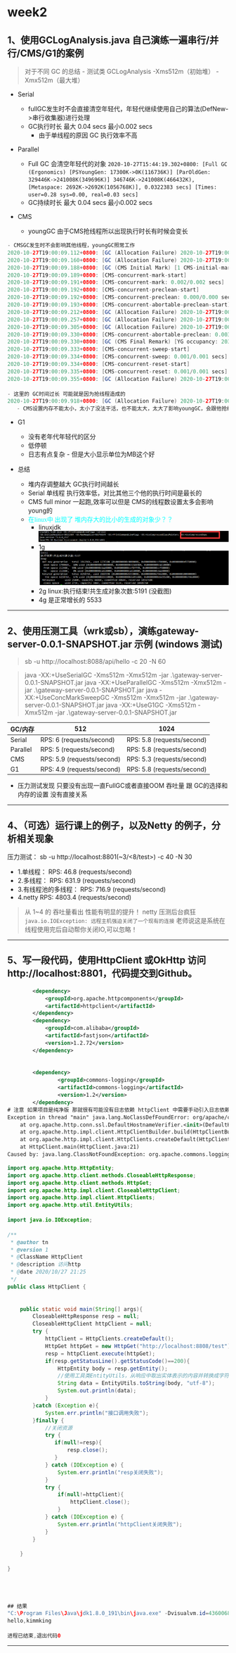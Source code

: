 # week2
## 1、使用GCLogAnalysis.java 自己演练一遍串行/并行/CMS/G1的案例

> 对于不同 GC 的总结 - 测试类 GCLogAnalysis -Xms512m（初始堆） -Xmx512m（最大堆）
- Serial
    - fullGC发生时不会直接清空年轻代，年轻代继续使用自己的算法(DefNew->串行收集器)进行处理
    - GC执行时长  最大 0.04 secs  最小0.002 secs
        - 由于单线程的原因 GC 执行效率不高
- Parallel
    - Full GC 会清空年轻代的对象
    `2020-10-27T15:44:19.302+0800: [Full GC (Ergonomics) [PSYoungGen: 17300K->0K(116736K)] [ParOldGen: 329446K->241008K(349696K)] 346746K->241008K(466432K), [Metaspace: 2692K->2692K(1056768K)], 0.0322383 secs] [Times: user=0.28 sys=0.00, real=0.03 secs]
`
    - GC持续时长   最大 0.04 secs  最小0.002 secs

- CMS
  - youngGC 由于CMS抢线程所以出现执行时长有时候会变长
 ```java
- CMSGC发生时不会影响其他线程，youngGC照常工作
2020-10-27T19:00:09.112+0800: [GC (Allocation Failure) 2020-10-27T19:00:09.112+0800: [ParNew: 157246K->17470K(157248K), 0.0254942 secs] 267443K->171815K(506816K), 0.0258422 secs] [Times: user=0.16 sys=0.00, real=0.03 secs]
2020-10-27T19:00:09.160+0800: [GC (Allocation Failure) 2020-10-27T19:00:09.161+0800: [ParNew: 157228K->17470K(157248K), 0.0266121 secs] 311572K->219557K(506816K), 0.0269011 secs] [Times: user=0.13 sys=0.02, real=0.03 secs]
2020-10-27T19:00:09.188+0800: [GC (CMS Initial Mark) [1 CMS-initial-mark: 202086K(349568K)] 222475K(506816K), 0.0007942 secs] [Times: user=0.00 sys=0.00, real=0.00 secs]
2020-10-27T19:00:09.189+0800: [CMS-concurrent-mark-start]
2020-10-27T19:00:09.191+0800: [CMS-concurrent-mark: 0.002/0.002 secs] [Times: user=0.00 sys=0.00, real=0.00 secs]
2020-10-27T19:00:09.192+0800: [CMS-concurrent-preclean-start]
2020-10-27T19:00:09.192+0800: [CMS-concurrent-preclean: 0.000/0.000 secs] [Times: user=0.00 sys=0.00, real=0.00 secs]
2020-10-27T19:00:09.193+0800: [CMS-concurrent-abortable-preclean-start]
2020-10-27T19:00:09.212+0800: [GC (Allocation Failure) 2020-10-27T19:00:09.212+0800: [ParNew: 157246K->17471K(157248K), 0.0257702 secs] 359333K->267231K(506816K), 0.0260880 secs] [Times: user=0.28 sys=0.00, real=0.03 secs]
2020-10-27T19:00:09.257+0800: [GC (Allocation Failure) 2020-10-27T19:00:09.257+0800: [ParNew: 157247K->17471K(157248K), 0.0260615 secs] 407007K->313813K(506816K), 0.0263410 secs] [Times: user=0.19 sys=0.01, real=0.03 secs]
2020-10-27T19:00:09.305+0800: [GC (Allocation Failure) 2020-10-27T19:00:09.305+0800: [ParNew: 157247K->17468K(157248K), 0.0243856 secs] 453589K->356919K(506816K), 0.0247650 secs] [Times: user=0.27 sys=0.02, real=0.02 secs]
2020-10-27T19:00:09.330+0800: [CMS-concurrent-abortable-preclean: 0.003/0.137 secs] [Times: user=0.78 sys=0.03, real=0.14 secs]
2020-10-27T19:00:09.330+0800: [GC (CMS Final Remark) [YG occupancy: 20380 K (157248 K)]2020-10-27T19:00:09.331+0800: [Rescan (parallel) , 0.0006420 secs]2020-10-27T19:00:09.331+0800: [weak refs processing, 0.0002155 secs]2020-10-27T19:00:09.332+0800: [class unloading, 0.0004018 secs]2020-10-27T19:00:09.332+0800: [scrub symbol table, 0.0004259 secs]2020-10-27T19:00:09.333+0800: [scrub string table, 0.0002080 secs][1 CMS-remark: 339450K(349568K)] 359831K(506816K), 0.0024723 secs] [Times: user=0.00 sys=0.00, real=0.00 secs]
2020-10-27T19:00:09.333+0800: [CMS-concurrent-sweep-start]
2020-10-27T19:00:09.334+0800: [CMS-concurrent-sweep: 0.001/0.001 secs] [Times: user=0.00 sys=0.00, real=0.00 secs]
2020-10-27T19:00:09.334+0800: [CMS-concurrent-reset-start]
2020-10-27T19:00:09.335+0800: [CMS-concurrent-reset: 0.001/0.001 secs] [Times: user=0.00 sys=0.00, real=0.00 secs]
2020-10-27T19:00:09.355+0800: [GC (Allocation Failure) 2020-10-27T19:00:09.355+0800: [ParNew: 157244K->157244K(157248K), 0.0001433 secs]2020-10-27T19:00:09.355+0800: [CMS: 304466K->264086K(349568K), 0.0412080 secs] 461711K->264086K(506816K), [Metaspace: 2692K->2692K(1056768K)], 0.0420383 secs] [Times: user=0.05 sys=0.00, real=0.04 secs]

- 这里的 GC时间过长 可能就是因为抢线程造成的
2020-10-27T19:00:09.918+0800: [GC (Allocation Failure) 2020-10-27T19:00:09.918+0800: [ParNew: 139776K->139776K(157248K), 0.0003704 secs]2020-10-27T19:00:09.919+0800: [CMS: 343302K->347481K(349568K), 0.0573220 secs] 483078K->347481K(506816K), [Metaspace: 2692K->2692K(1056768K)], 0.0583604 secs] [Times: user=0.06 sys=0.00, real=0.06 secs]
    - CMS设置内存不能太小，太小了没法干活，也不能太大，太大了影响youngGC，会跟他抢线程
```
  

- G1
    - 没有老年代年轻代的区分
    - 低停顿
    - 日志有点复杂 - 但是大小显示单位为MB这个好
    
    
- 总结
    - 堆内存调整越大 GC执行时间越长
    - Serial 单线程 执行效率低，对比其他三个他的执行时间是最长的
    - CMS full minor 一起跑,效率可以但是 CMS的线程数设置太多会影响young的 
    - <font face="微软雅黑" color=#00ffff >在linux中 出现了 堆内存大的比小的生成的对象少？？</font> 
        - linuxjdk ![jdk](linux.png)
        - 1g  ![linux:执行结束!共生成对象次数:5227](1024.png)  
        - 2g  linux:执行结束!共生成对象次数:5191 (没截图) 
        - 4g  是正常增长的 5533

------------------------------------------------------
## 2、使用压测工具（wrk或sb），演练gateway-server-0.0.1-SNAPSHOT.jar 示例 (windows 测试)
> sb -u http://localhost:8088/api/hello -c 20 -N 60 

>java -XX:+UseSerialGC -Xms512m -Xmx512m  -jar .\gateway-server-0.0.1-SNAPSHOT.jar
>java -XX:+UseParallelGC -Xms512m -Xmx512m  -jar .\gateway-server-0.0.1-SNAPSHOT.jar
>java -XX:+UseConcMarkSweepGC -Xms512m -Xmx512m  -jar .\gateway-server-0.0.1-SNAPSHOT.jar
>java -XX:+UseG1GC -Xms512m -Xmx512m  -jar .\gateway-server-0.0.1-SNAPSHOT.jar

|GC/内存|512|1024|
|---|---|---|
|Serial|RPS: 6 (requests/second)|RPS: 5.8 (requests/second)|
|Parallel|RPS: 5 (requests/second)|RPS: 5.8 (requests/second)|
|CMS|RPS: 5.9 (requests/second)|RPS: 5.3 (requests/second)|
|G1|RPS: 4.9 (requests/second)|RPS: 5.8 (requests/second)|
- 压力测试发现 只要没有出现一直FullGC或者直接OOM 吞吐量 跟 GC的选择和内存的设置 没有直接关系

------------------------------------------------------
## 4、（可选）运行课上的例子，以及Netty 的例子，分析相关现象
压力测试： sb -u http://localhost:8801(~3/<8/test>) -c 40 -N 30
- 1.单线程：                RPS: 46.8 (requests/second)
- 2.多线程：                RPS: 631.9 (requests/second)
- 3.有线程池的多线程：        RPS: 716.9 (requests/second)
- 4.netty                  RPS: 4803.4 (requests/second)
> 从 1~4 的 吞吐量看出 性能有明显的提升！
> netty 压测后台疯狂 `java.io.IOException: 远程主机强迫关闭了一个现有的连接` 老师说这是系统在线程使用完后自动帮你关闭IO,可以忽略！

----------------------------------------------------

## 5、写一段代码，使用HttpClient 或OkHttp 访问http://localhost:8801，代码提交到Github。
```xml
        <dependency>
            <groupId>org.apache.httpcomponents</groupId>
            <artifactId>httpclient</artifactId>
        </dependency>
        <dependency>
            <groupId>com.alibaba</groupId>
            <artifactId>fastjson</artifactId>
            <version>1.2.72</version>
        </dependency>


        <dependency>
                <groupId>commons-logging</groupId>
                <artifactId>commons-logging</artifactId>
                <version>1.2</version>
        </dependency>
# 注意 如果项目是纯净版 那就很有可能没有日志依赖 httpClient 中需要手动引入日志依赖要不然会报如下错误：
Exception in thread "main" java.lang.NoClassDefFoundError: org/apache/commons/logging/LogFactory
	at org.apache.http.conn.ssl.DefaultHostnameVerifier.<init>(DefaultHostnameVerifier.java:82)
	at org.apache.http.impl.client.HttpClientBuilder.build(HttpClientBuilder.java:955)
	at org.apache.http.impl.client.HttpClients.createDefault(HttpClients.java:56)
	at HttpClient.main(HttpClient.java:21)
Caused by: java.lang.ClassNotFoundException: org.apache.commons.logging.LogFactory

```
```java
import org.apache.http.HttpEntity;
import org.apache.http.client.methods.CloseableHttpResponse;
import org.apache.http.client.methods.HttpGet;
import org.apache.http.impl.client.CloseableHttpClient;
import org.apache.http.impl.client.HttpClients;
import org.apache.http.util.EntityUtils;

import java.io.IOException;

/**
 * @author tn
 * @version 1
 * @ClassName HttpClient
 * @description 访问http
 * @date 2020/10/27 21:25
 */
public class HttpClient {


    public static void main(String[] args){
        CloseableHttpResponse resp = null;
        CloseableHttpClient httpClient = null;
        try {
            httpClient = HttpClients.createDefault();
            HttpGet httpGet = new HttpGet("http://localhost:8808/test");
            resp = httpClient.execute(httpGet);
            if(resp.getStatusLine().getStatusCode()==200){
                HttpEntity body = resp.getEntity();
                //使用工具类EntityUtils，从响应中取出实体表示的内容并转换成字符串
                String data = EntityUtils.toString(body, "utf-8");
                System.out.println(data);
            }
        }catch (Exception e){
            System.err.println("接口调用失败");
        }finally {
            //关闭资源
            try {
               if(null!=resp){
                   resp.close();
               }
            } catch (IOException e) {
                System.err.println("resp关闭失败");
            }
            try {
                if(null!=httpClient){
                    httpClient.close();
                }
            } catch (IOException e) {
                System.err.println("httpClient关闭失败");
            }
        }

    }

}




## 结果
"C:\Program Files\Java\jdk1.8.0_191\bin\java.exe" -Dvisualvm.id=436006840789800 "-javaagent:I:\IntelliJ IDEA\IntelliJ IDEA 2020.1.1\lib\idea_rt.jar=54963:I:\IntelliJ IDEA\IntelliJ IDEA 2020.1.1\bin" -Dfile.encoding=UTF-8 -classpath "C:\Program Files\Java\jdk1.8.0_191\jre\lib\charsets.jar;C:\Program Files\Java\jdk1.8.0_191\jre\lib\deploy.jar;C:\Program Files\Java\jdk1.8.0_191\jre\lib\ext\access-bridge-64.jar;C:\Program Files\Java\jdk1.8.0_191\jre\lib\ext\cldrdata.jar;C:\Program Files\Java\jdk1.8.0_191\jre\lib\ext\dnsns.jar;C:\Program Files\Java\jdk1.8.0_191\jre\lib\ext\jaccess.jar;C:\Program Files\Java\jdk1.8.0_191\jre\lib\ext\jfxrt.jar;C:\Program Files\Java\jdk1.8.0_191\jre\lib\ext\localedata.jar;C:\Program Files\Java\jdk1.8.0_191\jre\lib\ext\nashorn.jar;C:\Program Files\Java\jdk1.8.0_191\jre\lib\ext\sunec.jar;C:\Program Files\Java\jdk1.8.0_191\jre\lib\ext\sunjce_provider.jar;C:\Program Files\Java\jdk1.8.0_191\jre\lib\ext\sunmscapi.jar;C:\Program Files\Java\jdk1.8.0_191\jre\lib\ext\sunpkcs11.jar;C:\Program Files\Java\jdk1.8.0_191\jre\lib\ext\zipfs.jar;C:\Program Files\Java\jdk1.8.0_191\jre\lib\javaws.jar;C:\Program Files\Java\jdk1.8.0_191\jre\lib\jce.jar;C:\Program Files\Java\jdk1.8.0_191\jre\lib\jfr.jar;C:\Program Files\Java\jdk1.8.0_191\jre\lib\jfxswt.jar;C:\Program Files\Java\jdk1.8.0_191\jre\lib\jsse.jar;C:\Program Files\Java\jdk1.8.0_191\jre\lib\management-agent.jar;C:\Program Files\Java\jdk1.8.0_191\jre\lib\plugin.jar;C:\Program Files\Java\jdk1.8.0_191\jre\lib\resources.jar;C:\Program Files\Java\jdk1.8.0_191\jre\lib\rt.jar;F:\project\java\jike\JAVA-000\Week_02\target\classes;F:\maven-repository\org\apache\httpcomponents\httpclient\4.5.6\httpclient-4.5.6.jar;F:\maven-repository\org\apache\httpcomponents\httpcore\4.4.10\httpcore-4.4.10.jar;F:\maven-repository\commons-codec\commons-codec\1.11\commons-codec-1.11.jar;F:\maven-repository\commons-logging\commons-logging\1.2\commons-logging-1.2.jar;F:\maven-repository\com\alibaba\fastjson\1.2.72\fastjson-1.2.72.jar" HttpClient
hello,kimmking

进程已结束,退出代码0
```

------------------------------------------------------





